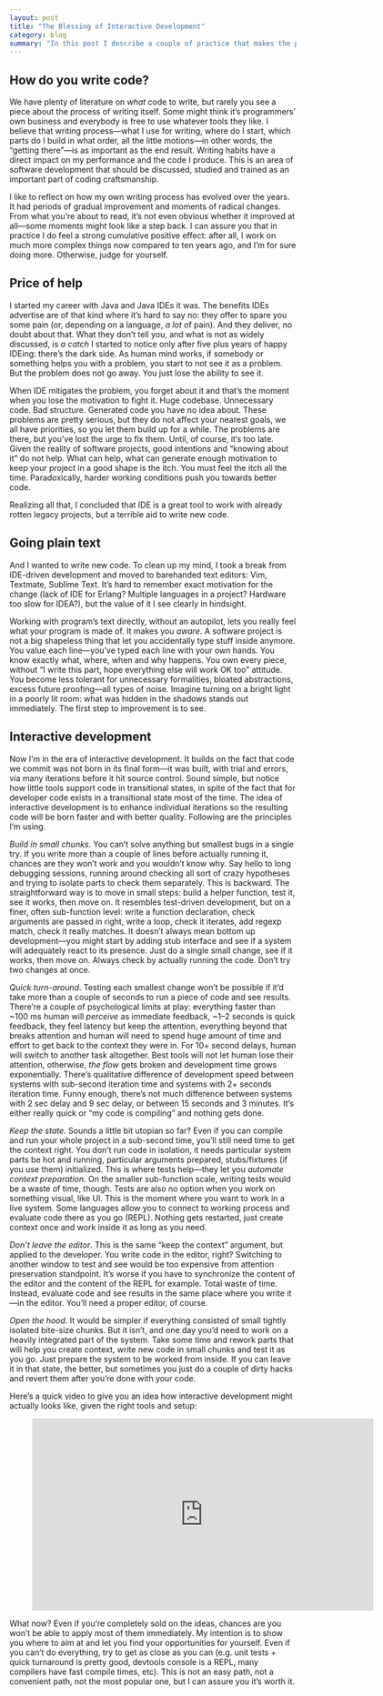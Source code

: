 ```yaml
---
layout: post
title: "The Blessing of Interactive Development"
category: blog
summary: "In this post I describe a couple of practice that makes the process of writing code faster, more predictable and straightforward"
---
```


## How do you write code?

We have plenty of literature on _what_ code to write, but rarely you see a piece about the process of writing itself. Some might think it’s programmers’ own business and everybody is free to use whatever tools they like. I believe that writing process—what I use for writing, where do I start, which parts do I build in what order, all the little motions—in other words, the “getting there”—is as important as the end result. Writing habits have a direct impact on my performance and the code I produce. This is an area of software development that should be discussed, studied and trained as an important part of coding craftsmanship.

I like to reflect on how my own writing process has evolved over the years. It had periods of gradual improvement and moments of radical changes. From what you’re about to read, it’s not even obvious whether it improved at all—some moments might look like a step back. I can assure you that in practice I do feel a strong cumulative positive effect: after all, I work on much more complex things now compared to ten years ago, and I’m for sure doing more. Otherwise, judge for yourself.

## Price of help

I started my career with Java and Java IDEs it was. The benefits IDEs advertise are of that kind where it’s hard to say no: they offer to spare you some pain (or, depending on a language, _a lot_ of pain). And they deliver, no doubt about that. What they don’t tell you, and what is not as widely discussed, is _a catch_ I started to notice only after five plus years of happy IDEing: there’s the dark side. As human mind works, if somebody or something helps you with a problem, you start to not see it as a problem. But the problem does not go away. You just lose the ability to see it.

When IDE mitigates the problem, you forget about it and that’s the moment when you lose the motivation to fight it. Huge codebase. Unnecessary code. Bad structure. Generated code you have no idea about. These problems are pretty serious, but they do not affect your nearest goals, we all have priorities, so you let them build up for a while. The problems are there, but you’ve lost the urge to fix them. Until, of course, it’s too late. Given the reality of software projects, good intentions and “knowing about it” do not help. What can help, what can generate enough motivation to keep your project in a good shape is the itch. You must feel the itch all the time. Paradoxically, harder working conditions push you towards better code.

Realizing all that, I concluded that IDE is a great tool to work with already rotten legacy projects, but a terrible aid to write new code.

## Going plain text 

And I wanted to write new code. To clean up my mind, I took a break from IDE-driven development and moved to barehanded text editors: Vim, Textmate, Sublime Text. It’s hard to remember exact motivation for the change (lack of IDE for Erlang? Multiple languages in a project? Hardware too slow for IDEA?), but the value of it I see clearly in hindsight.

Working with program’s text directly, without an autopilot, lets you really feel what your program is made of. It makes you _aware_. A software project is not a big shapeless thing that let you accidentally type stuff inside anymore. You value each line—you’ve typed each line with your own hands. You know exactly what, where, when and why happens. You own every piece, without “I write this part, hope everything else will work OK too” attitude. You become less tolerant for unnecessary formalities, bloated abstractions, excess future proofing—all types of noise. Imagine turning on a bright light in a poorly lit room: what was hidden in the shadows stands out immediately. The first step to improvement is to see.

## Interactive development

Now I’m in the era of interactive development. It builds on the fact that code we commit was not born in its final form—it was built, with trial and errors, via many iterations before it hit source control. Sound simple, but notice how little tools support code in transitional states, in spite of the fact that for developer code exists in a transitional state most of the time. The idea of interactive development is to enhance individual iterations so the resulting code will be born faster and with better quality. Following are the principles I’m using.

*Build in small chunks.* You can’t solve anything but smallest bugs in a single try. If you write more than a couple of lines before actually running it, chances are they won’t work and you wouldn’t know why. Say hello to long debugging sessions, running around checking all sort of crazy hypotheses and trying to isolate parts to check them separately. This is backward. The straightforward way is to move in small steps: build a helper function, test it, see it works, then move on. It resembles test-driven development, but on a finer, often sub-function level: write a function declaration, check arguments are passed in right, write a loop, check it iterates, add regexp match, check it really matches. It doesn’t always mean bottom up development—you might start by adding stub interface and see if a system will adequately react to its presence. Just do a single small change, see if it works, then move on. Always check by actually running the code. Don’t try two changes at once.

*Quick turn-around*. Testing each smallest change won’t be possible if it’d take more than a couple of seconds to run a piece of code and see results. There’re a couple of psychological limits at play: everything faster than ~100 ms human will _perceive_ as immediate feedback, ~1–2 seconds is quick feedback, they feel latency but keep the attention, everything beyond that breaks attention and human will need to spend huge amount of time and effort to get back to the context they were in. For 10+ second delays, human will switch to another task altogether. Best tools will not let human lose their attention, otherwise, _the flow_ gets broken and development time grows exponentially. There’s qualitative difference of development speed between systems with sub-second iteration time and systems with 2+ seconds iteration time. Funny enough, there’s not much difference between systems with 2 sec delay and 9 sec delay, or between 15 seconds and 3 minutes. It’s either really quick or “my code is compiling” and nothing gets done.

*Keep the state*. Sounds a little bit utopian so far? Even if you can compile and run your whole project in a sub-second time, you’ll still need time to get the context right. You don’t run code in isolation, it needs particular system parts be hot and running, particular arguments prepared, stubs/fixtures (if you use them) initialized. This is where tests help—they let you _automate context preparation_. On the smaller sub-function scale, writing tests would be a waste of time, though. Tests are also no option when you work on something visual, like UI. This is the moment where you want to work in a live system. Some languages allow you to connect to working process and evaluate code there as you go (REPL). Nothing gets restarted, just create context once and work inside it as long as you need.

*Don’t leave the editor*. This is the same “keep the context” argument, but applied to the developer. You write code in the editor, right? Switching to another window to test and see would be too expensive from attention preservation standpoint. It’s worse if you have to synchronize the content of the editor and the content of the REPL for example. Total waste of time. Instead, evaluate code and see results in the same place where you write it—in the editor. You’ll need a proper editor, of course.

*Open the hood*. It would be simpler if everything consisted of small tightly isolated bite-size chunks. But it isn’t, and one day you’d need to work on a heavily integrated part of the system. Take some time and rework parts that will help you create context, write new code in small chunks and test it as you go. Just prepare the system to be worked from inside. If you can leave it in that state, the better, but sometimes you just do a couple of dirty hacks and revert them after you’re done with your code.

Here’s a quick video to give you an idea how interactive development might actually looks like, given the right tools and setup:


<figure><iframe width="600" height="338" src="https://www.youtube.com/embed/XEMI5-MBgaM" frameborder="0" allowfullscreen></iframe></figure>


What now? Even if you’re completely sold on the ideas, chances are you won’t be able to apply most of them immediately. My intention is to show you where to aim at and let you find your opportunities for yourself. Even if you can’t do everything, try to get as close as you can (e.g. unit tests + quick turnaround is pretty good, devtools console is a REPL, many compilers have fast compile times, etc). This is not an easy path, not a convenient path, not the most popular one, but I can assure you it’s worth it.
